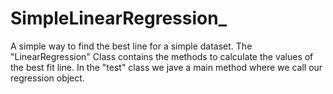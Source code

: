 # SimpleLinearRegression_
A simple way to find the best line for a simple dataset.
The "LinearRegression" Class contains the methods to calculate the values of the best fit line.
In the "test" class we jave a main method where we call our regression object.
